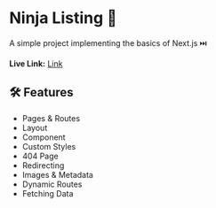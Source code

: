 # Ninja Listing 🥷

A simple project implementing the basics of Next.js ⏭️

**Live Link:** [Link](https://next-js-basics-beta.vercel.app/)

## 🛠 Features

- Pages & Routes
- Layout
- Component
- Custom Styles
- 404 Page
- Redirecting
- Images & Metadata
- Dynamic Routes
- Fetching Data
